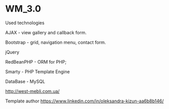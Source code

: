 # WM_3.0
Used technologies

AJAX - view gallery and callback form.

Bootstrap - grid, navigation menu, contact form.

jQuery

RedBeanPHP - ORM for PHP;

Smarty - PHP Template Engine

DataBase - MySQL

http://west-mebli.com.ua/

Template author https://www.linkedin.com/in/oleksandra-kizun-aa6b8b146/

